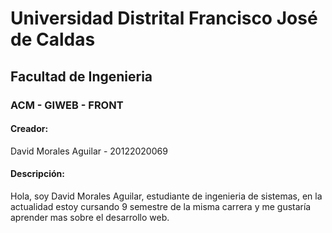 # Universidad Distrital Francisco José de Caldas
## Facultad de Ingenieria
### ACM - GIWEB - FRONT
#### Creador:
David Morales Aguilar - 20122020069


#### Descripción:

Hola, soy David Morales Aguilar, estudiante de ingenieria de sistemas, en la actualidad estoy cursando 9 semestre de la misma carrera y me gustaría aprender mas sobre el desarrollo web.
